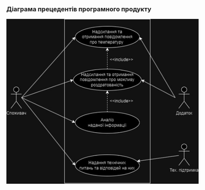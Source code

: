 ### Діаграма прецедентів програмного продукту

![UML diagram Korchakovskyi](https://github.com/oleksandrblazhko/ai-215-korchakovskij/blob/with_laboratory_work_2/1-SoftwareRequirements/1.3-SoftwareUserRequirements/1.3.3-UseCaseDiagram/uml.jpg)
